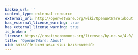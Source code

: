```yaml
---
backup_url: ''
content_type: external-resource
external_url: http://openwetware.org/wiki/OpenWetWare:About
has_external_licence_warning: true
has_external_license_warning: true
is_broken: ''
license: https://creativecommons.org/licenses/by-nc-sa/4.0/
title: 'OpenWetWare: About'
uid: 3573fffe-bc95-464c-97c1-b215e6850df9
---
```

